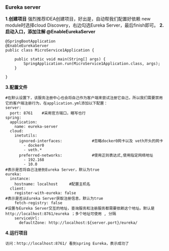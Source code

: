 ### Eureka server
**1.创建项目**
强烈推荐IDEA创建项目，好出是，自动帮我们配置好依赖
new module时选择cloud Discovery，右边勾选Eureka Server，最后finish即可。
**2.启动入口，添加注解 @EnableEurekaServer**
```
@SpringBootApplication
@EnableEurekaServer
public class MicroService1Application {

	public static void main(String[] args) {
		SpringApplication.run(MicroService1Application.class, args);
	}

}
```
**3.配置文件**
```
#在默认设置下，该服务注册中心也会将自己作为客户端来尝试注册它自己，所以我们需要禁用它的客户端注册行为，在application.yml添加以下配置：
server:
  port: 8761  	#采用官方端口，瞎写也行
spring:
  application:
    name: eureka-server
  cloud:
    inetutils:
      ignored-interfaces:             #忽略docker0网卡以及 veth开头的网卡
        - docker0
        - veth.*
      preferred-networks:             #使用正则表达式,使用指定网络地址
        - 192.168
        - 10.0
#表示是否将自己注册到Eureka Server，默认为true
eureka:
  instance:
    hostname: localhost 	#配置主机名
  client:
    register-with-eureka: false
#表示是否从Eureka Server获取注册信息，默认为true
    fetch-registry: false
#设置与Eureka Server交互的地址，查询服务和注册服务都需要依赖这个地址。默认是http://localhost:8761/eureka ；多个地址可使用 , 分隔
    serviceUrl:
      defaultZone: http://localhost:${server.port}/eureka/
```
**4.运行项目**
```
访问：http://localhost:8761/ 看到spring Eureka，表示成功了
```